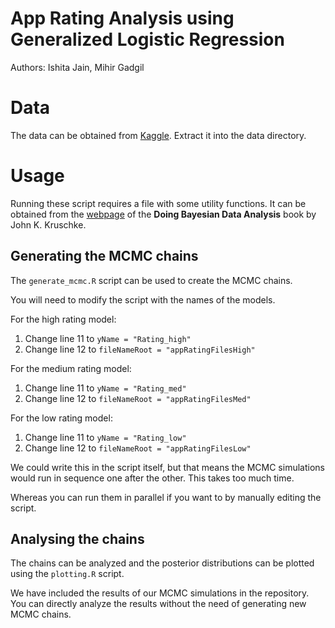 # App Rating Analysis using Generalized Logistic Regression

Authors: Ishita Jain, Mihir Gadgil

# Data

The data can be obtained from [Kaggle](https://www.kaggle.com/gauthamp10/google-playstore-apps). Extract it into the data directory.

# Usage

Running these script requires a file with some utility functions. It can be obtained from the [webpage](https://sites.google.com/site/doingbayesiandataanalysis/software-installation) of the **Doing Bayesian Data Analysis** book by John K. Kruschke.

## Generating the MCMC chains

The `generate_mcmc.R` script can be used to create the MCMC chains.

You will need to modify the script with the names of the models.

For the high rating model:
   1. Change line 11 to `yName = "Rating_high"`
   2. Change line 12 to `fileNameRoot = "appRatingFilesHigh"`

For the medium rating model:
   1. Change line 11 to `yName = "Rating_med"`
   2. Change line 12 to `fileNameRoot = "appRatingFilesMed"`

For the low rating model:
   1. Change line 11 to `yName = "Rating_low"`
   2. Change line 12 to `fileNameRoot = "appRatingFilesLow"`

We could write this in the script itself, but that means the MCMC simulations would run in sequence one after the other. This takes too much time.

Whereas you can run them in parallel if you want to by manually editing the script.

## Analysing the chains

The chains can be analyzed and the posterior distributions can be plotted using the `plotting.R` script.

We have included the results of our MCMC simulations in the repository. You can directly analyze the results without the need of generating new MCMC chains.
